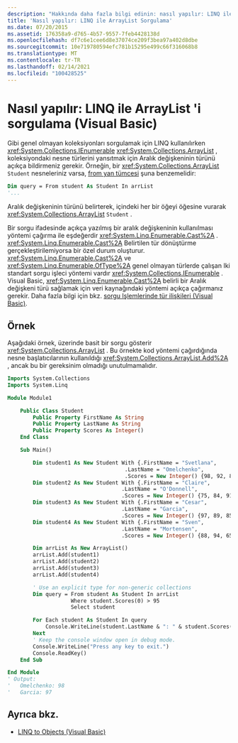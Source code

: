 ```yaml
---
description: "Hakkında daha fazla bilgi edinin: nasıl yapılır: LINQ ile ArrayList 'i sorgulama (Visual Basic)"
title: 'Nasıl yapılır: LINQ ile ArrayList Sorgulama'
ms.date: 07/20/2015
ms.assetid: 176358a9-d765-4b57-9557-7feb4428138d
ms.openlocfilehash: df7c6e1cee6d8e37074ce209f3bea97a402d8dbe
ms.sourcegitcommit: 10e719780594efc781b15295e499c66f316068b8
ms.translationtype: MT
ms.contentlocale: tr-TR
ms.lasthandoff: 02/14/2021
ms.locfileid: "100428525"
---
```

# <a name="how-to-query-an-arraylist-with-linq-visual-basic"></a>Nasıl yapılır: LINQ ile ArrayList 'i sorgulama (Visual Basic)

Gibi genel olmayan koleksiyonları sorgulamak için LINQ kullanılırken <xref:System.Collections.IEnumerable> <xref:System.Collections.ArrayList> , koleksiyondaki nesne türlerini yansıtmak için Aralık değişkeninin türünü açıkça bildirmeniz gerekir. Örneğin, bir <xref:System.Collections.ArrayList> `Student` nesneleriniz varsa, [from yan tümcesi](../../../language-reference/queries/from-clause.md) şuna benzemelidir:

```vb
Dim query = From student As Student In arrList
'...
```

Aralık değişkeninin türünü belirterek, içindeki her bir öğeyi öğesine vurarak <xref:System.Collections.ArrayList> `Student` .

Bir sorgu ifadesinde açıkça yazılmış bir aralık değişkeninin kullanılması yöntemi çağırma ile eşdeğerdir <xref:System.Linq.Enumerable.Cast%2A> . <xref:System.Linq.Enumerable.Cast%2A> Belirtilen tür dönüştürme gerçekleştirilemiyorsa bir özel durum oluşturur. <xref:System.Linq.Enumerable.Cast%2A> ve <xref:System.Linq.Enumerable.OfType%2A> genel olmayan türlerde çalışan Iki standart sorgu işleci yöntemi vardır <xref:System.Collections.IEnumerable> . Visual Basic, <xref:System.Linq.Enumerable.Cast%2A> belirli bir Aralık değişkeni türü sağlamak için veri kaynağındaki yöntemi açıkça çağırmanız gerekir. Daha fazla bilgi için bkz. [sorgu Işlemlerinde tür ilişkileri (Visual Basic)](type-relationships-in-query-operations.md).

## <a name="example"></a>Örnek

Aşağıdaki örnek, üzerinde basit bir sorgu gösterir <xref:System.Collections.ArrayList> . Bu örnekte kod yöntemi çağırdığında nesne başlatıcılarının kullanıldığı <xref:System.Collections.ArrayList.Add%2A> , ancak bu bir gereksinim olmadığı unutulmamalıdır.

```vb
Imports System.Collections
Imports System.Linq

Module Module1

    Public Class Student
        Public Property FirstName As String
        Public Property LastName As String
        Public Property Scores As Integer()
    End Class

    Sub Main()

        Dim student1 As New Student With {.FirstName = "Svetlana",
                                     .LastName = "Omelchenko",
                                     .Scores = New Integer() {98, 92, 81, 60}}
        Dim student2 As New Student With {.FirstName = "Claire",
                                    .LastName = "O'Donnell",
                                    .Scores = New Integer() {75, 84, 91, 39}}
        Dim student3 As New Student With {.FirstName = "Cesar",
                                    .LastName = "Garcia",
                                    .Scores = New Integer() {97, 89, 85, 82}}
        Dim student4 As New Student With {.FirstName = "Sven",
                                    .LastName = "Mortensen",
                                    .Scores = New Integer() {88, 94, 65, 91}}

        Dim arrList As New ArrayList()
        arrList.Add(student1)
        arrList.Add(student2)
        arrList.Add(student3)
        arrList.Add(student4)

        ' Use an explicit type for non-generic collections
        Dim query = From student As Student In arrList
                    Where student.Scores(0) > 95
                    Select student

        For Each student As Student In query
            Console.WriteLine(student.LastName & ": " & student.Scores(0))
        Next
        ' Keep the console window open in debug mode.
        Console.WriteLine("Press any key to exit.")
        Console.ReadKey()
    End Sub

End Module
' Output:
'   Omelchenko: 98
'   Garcia: 97
```

## <a name="see-also"></a>Ayrıca bkz.

- [LINQ to Objects (Visual Basic)](linq-to-objects.md)

